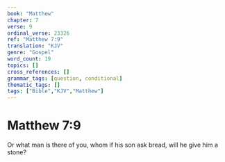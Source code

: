```yaml
---
book: "Matthew"
chapter: 7
verse: 9
ordinal_verse: 23326
ref: "Matthew 7:9"
translation: "KJV"
genre: "Gospel"
word_count: 19
topics: []
cross_references: []
grammar_tags: [question, conditional]
thematic_tags: []
tags: ["Bible","KJV","Matthew"]
---
```


# Matthew 7:9

Or what man is there of you, whom if his son ask bread, will he give him a stone?
